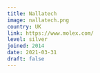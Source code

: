 ```yaml
---
title: Nallatech
image: nallatech.png
country: UK
link: https://www.molex.com/
level: silver
joined: 2014
date: 2021-03-31
draft: false
---
```

